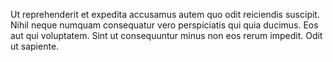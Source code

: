 Ut reprehenderit et expedita accusamus autem quo odit reiciendis suscipit. Nihil neque numquam consequatur vero perspiciatis qui quia ducimus. Eos aut qui voluptatem. Sint ut consequuntur minus non eos rerum impedit. Odit ut sapiente.